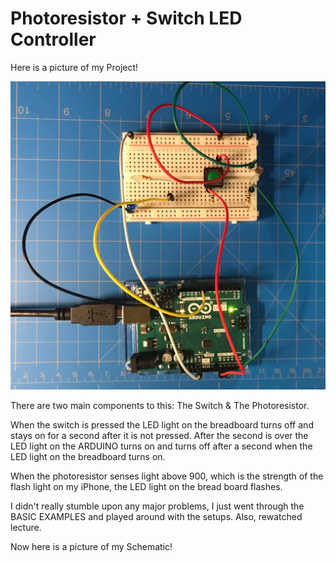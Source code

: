 # Photoresistor + Switch LED Controller

Here is a picture of my Project!

![](photo_switch.jpg)

There are two main components to this: The Switch & The Photoresistor.

When the switch is pressed the LED light on the breadboard turns off and stays on for a second after it is not pressed. After the second is over the LED light on the ARDUINO turns on and turns off after a second when the LED light on the breadboard turns on.

When the photoresistor senses light above 900, which is the strength of the flash light on my iPhone, the LED light on the bread board flashes. 

I didn't really stumble upon any major problems, I just went through the BASIC EXAMPLES and played around with the setups. Also, rewatched lecture. 

Now here is a picture of my Schematic!

